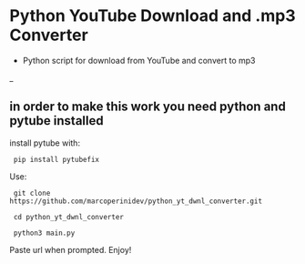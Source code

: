 # Python YouTube Download and .mp3 Converter
 - Python script for download from YouTube and convert to mp3

_

  ## in order to make this work you need python and pytube installed
   
  install pytube with:
    
     pip install pytubefix

Use: 

     git clone https://github.com/marcoperinidev/python_yt_dwnl_converter.git
  
     cd python_yt_dwnl_converter
  
     python3 main.py

Paste url when prompted.
Enjoy!
